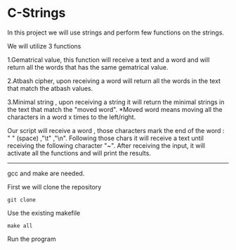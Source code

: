 # C-Strings

In this project we will use strings and perform few functions on the strings.

We will utilize 3 functions

1.Gematrical value, this function will receive a text and a word and will return all the words that has the same gematrical value.

2.Atbash cipher, upon receiving a word will return all the words in the text that match the atbash values.

3.Minimal string , upon receiving a string it will return the minimal strings in the text that match the "moved word".
*Moved word means moving all the characters in a word x times to the left/right.

Our script will receive a word , those characters mark the end of the word : " " (space) ,"\t" ,"\n".
Following those chars it will receive a text until receiving the following character "~".
After receiving the input, it will activate all the functions and will print the results.

----------
gcc and make are needed.

First we will clone the repository
```
git clone
```
Use the existing makefile
```
make all
```
Run the program
```
